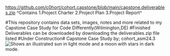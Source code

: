 https://github.com/c0hort/cohort.capstone/blob/main/capstone.deliverables.zip
^Contains 1.Project Charter 2.Project Plan 3.Project Report^ 


#This repository contains data sets, images, notes and more related to my Capstone Case Study for Code Differently(Wilmington,DE)
#Finished Deliverables can be downloaded by downloading the deliverables.zip file listed
#Under Construction# Capstone Case Study by; cohort_asm24.3
<picture>
  <source media="(prefers-color-scheme: dark)" srcset="https://user-images.githubusercontent.com/25423296/163456776-7f95b81a-f1ed-45f7-b7ab-8fa810d529fa.png">
  <source media="(prefers-color-scheme: light)" srcset="https://user-images.githubusercontent.com/25423296/163456779-a8556205-d0a5-45e2-ac17-42d089e3c3f8.png">
  <img alt="Shows an illustrated sun in light mode and a moon with stars in dark mode." src="https://user-images.githubusercontent.com/25423296/163456779-a8556205-d0a5-45e2-ac17-42d089e3c3f8.png">
</picture>
